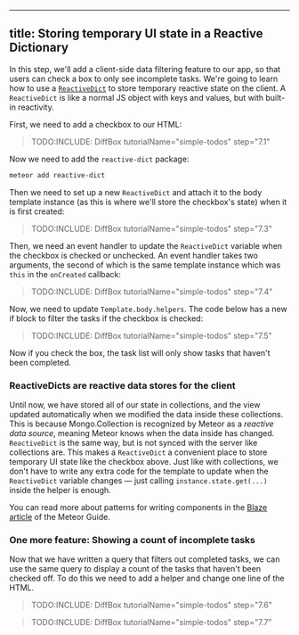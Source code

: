 
---
title: Storing temporary UI state in a Reactive Dictionary
---

In this step, we'll add a client-side data filtering feature to our app, so that users can check a box to only see incomplete tasks. We're going to learn how to use a [`ReactiveDict`](https://atmospherejs.com/meteor/reactive-dict) to store temporary reactive state on the client. A `ReactiveDict` is like a normal JS object with keys and values, but with built-in reactivity.

First, we need to add a checkbox to our HTML:

> TODO:INCLUDE: DiffBox tutorialName="simple-todos" step="7.1"

Now we need to add the `reactive-dict` package:

```bash
meteor add reactive-dict
```

Then we need to set up a new `ReactiveDict` and attach it to the body template instance (as this is where we'll store the checkbox's state) when it is first created:

> TODO:INCLUDE: DiffBox tutorialName="simple-todos" step="7.3"

Then, we need an event handler to update the `ReactiveDict` variable when the checkbox
is checked or unchecked. An event handler takes two arguments, the second of which is the same template instance which was `this` in the `onCreated` callback:

> TODO:INCLUDE: DiffBox tutorialName="simple-todos" step="7.4"

Now, we need to update `Template.body.helpers`. The code below has a new if
block to filter the tasks if the checkbox is checked:

> TODO:INCLUDE: DiffBox tutorialName="simple-todos" step="7.5"

Now if you check the box, the task list will only show tasks that haven't been completed.

### ReactiveDicts are reactive data stores for the client

Until now, we have stored all of our state in collections, and the view updated automatically when we modified the data inside these collections. This is because Mongo.Collection is recognized by Meteor as a _reactive data source_, meaning Meteor knows when the data inside has changed. `ReactiveDict` is the same way, but is not synced with the server like collections are. This makes a `ReactiveDict` a convenient place to store temporary UI state like the checkbox above. Just like with collections, we don't have to write any extra code for the template to update when the `ReactiveDict` variable changes &mdash; just calling `instance.state.get(...)` inside the helper is enough.

You can read more about patterns for writing components in the [Blaze article](http://guide.meteor.com/blaze.html) of the Meteor Guide.


### One more feature: Showing a count of incomplete tasks

Now that we have written a query that filters out completed tasks, we can use the same query to display a count of the tasks that haven't been checked off. To do this we need to add a helper and change one line of the HTML.

> TODO:INCLUDE: DiffBox tutorialName="simple-todos" step="7.6"

> TODO:INCLUDE: DiffBox tutorialName="simple-todos" step="7.7"

